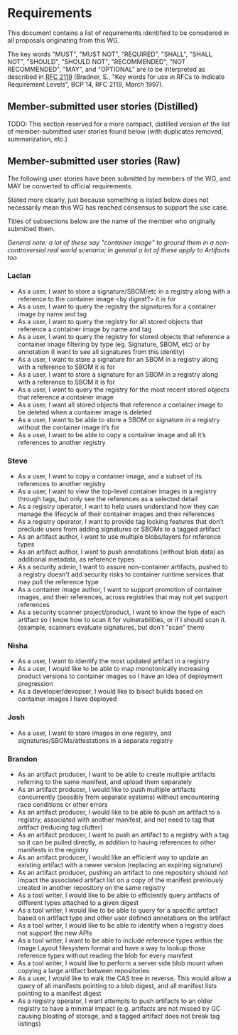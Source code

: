 # Requirements

This document contains a list of requirements identified
to be considered in all proposals originating from this WG.

The key words "MUST", "MUST NOT", "REQUIRED", "SHALL", "SHALL NOT", "SHOULD", "SHOULD NOT", "RECOMMENDED", "NOT RECOMMENDED", "MAY", and "OPTIONAL" are to be interpreted as described in [RFC 2119](https://tools.ietf.org/html/rfc2119) (Bradner, S., "Key words for use in RFCs to Indicate Requirement Levels", BCP 14, RFC 2119, March 1997).

## Member-submitted user stories (Distilled)

TODO: This section reserved for a more compact, distilled
version of the list of member-submitted user stories
found below (with duplicates removed, summarization, etc.)

## Member-submitted user stories (Raw)

The following user stories have been submitted by members of
the WG, and MAY be converted to official requirements.

Stated more clearly, just because something is listed below does
not necessarily mean this WG has reached consensus to support
the use case.

Titles of subsections below are the name of the member who
originally submitted them.

*General note: a lot of these say "container image" to ground them
in a non-controversial real world scenario; in general a lot of
these apply to Artifacts too*

### Laclan

- As a user, I want to store a signature/SBOM/etc in a registry along with a reference to the container image <by digest?> it is for
- As a user, I want to query the registry the signatures for a container image by name and tag
- As a user, I want to query the registry for all stored objects that reference a container image by name and tag
- As a user, I want to query the registry for stored objects that reference a container image filtering by type (eg. Signature, SBOM, etc) or by annotation (I want to see all signatures from this identity)
- As a user, I want to store a signature for an SBOM in a registry along with a reference to SBOM it is for
- As a user, I want to store a signature for an SBOM in a registry along with a reference to SBOM it is for
- As a user, I want to query the registry for the most recent stored objects that reference a container image
- As a user, I want all stored objects that reference a container image to be deleted when a container image is deleted
- As a user, I want to be able to store a SBOM or signature in a registry without the container image it’s for
- As a user, I want to be able to copy a container image and all it’s references to another registry

### Steve

- As a user, I want to copy a container image, and a subset of its references to another registry
- As a user, I want to view the top-level container images in a registry through tags, but only see the references as a selected detail
- As a registry operator, I want to help users understand how they can manage the lifecycle of their container images and their references
- As a registry operator, I want to provide tag locking features that don’t preclude users from adding signatures or SBOMs to a tagged artifact
- As an artifact author, I want to use multiple blobs/layers for reference types
- As an artifact author, I want to push annotations (without blob data) as additional metadata, as reference types
- As a security admin, I want to assure non-container artifacts, pushed to a registry doesn't add security risks to container runtime services that may pull the reference type 
- As a container image author, I want to support promotion of container images, and their references, across registries that may not yet support references
- As a security scanner project/product, I want to know the type of each artifact so I know how to scan it for vulnerabilities, or if I should scan it. (example, scanners evaluate signatures, but don’t "scan" them)

### Nisha

- As a user, I want to identify the most updated artifact in a registry
- As a user, I would like to be able to map monotonically increasing product versions to container images so I have an idea of deployment progression
- As a developer/devopser, I would like to bisect builds based on container images I have deployed

### Josh

- As a user, I want to store images in one registry, and signatures/SBOMs/attestations in a separate registry

### Brandon

- As an artifact producer, I want to be able to create multiple artifacts referring to the same manifest, and upload them separately
- As an artifact producer, I would like to push multiple artifacts concurrently (possibly from separate systems) without encountering race conditions or other errors
- As an artifact producer, I would like to be able to push an artifact to a registry, associated with another manifest, and not need to tag that artifact (reducing tag clutter)
- As an artifact producer, I want to push an artifact to a registry with a tag so it can be pulled directly, in addition to having references to other manifests in the registry
- As an artifact producer, I would like an efficient way to update an existing artifact with a newer version (replacing an expiring signature)
- As an artifact producer, pushing an artifact to one repository should not impact the associated artifact list on a copy of the manifest previously created in another repository on the same registry
- As a tool writer, I would like to be able to efficiently query artifacts of different types attached to a given digest
- As a tool writer, I would like to be able to query for a specific artifact based on artifact type and other user defined annotations on the artifact
- As a tool writer, I would like to be able to identify when a registry does not support the new APIs
- As a tool writer, I want to be able to include reference types within the Image Layout filesystem format and have a way to lookup those reference types without reading the blob for every manifest
- As a tool writer, I would like to perform a server side blob mount when copying a large artifact between repositories
- As a user, I would like to walk the CAS tree in reverse. This would allow a query of all manifests pointing to a blob digest, and all manifest lists pointing to a manifest digest
- As a registry operator, I want attempts to push artifacts to an older registry to have a minimal impact (e.g. artifacts are not missed by GC causing bloating of storage, and a tagged artifact does not break tag listings)